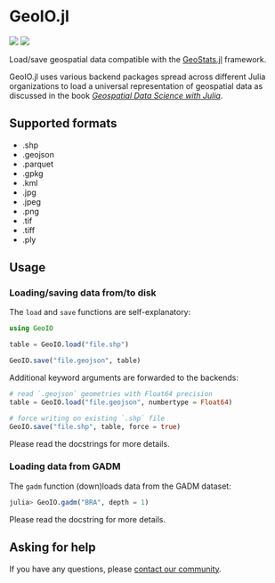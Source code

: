 # GeoIO.jl

[![][build-img]][build-url] [![][codecov-img]][codecov-url]

Load/save geospatial data compatible with the
[GeoStats.jl](https://github.com/JuliaEarth/GeoStats.jl)
framework. 

GeoIO.jl uses various backend packages spread across
different Julia organizations to load a universal
representation of geospatial data as discussed in
the book [*Geospatial Data Science with Julia*]().

## Supported formats

- .shp
- .geojson
- .parquet
- .gpkg
- .kml
- .jpg
- .jpeg
- .png
- .tif
- .tiff
- .ply

## Usage

### Loading/saving data from/to disk

The `load` and `save` functions are self-explanatory:

```julia
using GeoIO

table = GeoIO.load("file.shp")

GeoIO.save("file.geojson", table)
```

Additional keyword arguments are forwarded to the backends:

```julia
# read `.geojson` geometries with Float64 precision
table = GeoIO.load("file.geojson", numbertype = Float64)

# force writing on existing `.shp` file
GeoIO.save("file.shp", table, force = true)
```

Please read the docstrings for more details.

### Loading data from GADM

The `gadm` function (down)loads data from the GADM dataset:

```julia
julia> GeoIO.gadm("BRA", depth = 1)
```

Please read the docstring for more details.

## Asking for help

If you have any questions, please [contact our community](https://juliaearth.github.io/GeoStats.jl/stable/about/community.html).

[build-img]: https://img.shields.io/github/actions/workflow/status/JuliaEarth/GeoIO.jl/CI.yml?branch=master&style=flat-square
[build-url]: https://github.com/JuliaEarth/GeoIO.jl/actions

[codecov-img]: https://img.shields.io/codecov/c/github/JuliaEarth/GeoIO.jl?style=flat-square
[codecov-url]: https://codecov.io/gh/JuliaEarth/GeoIO.jl
